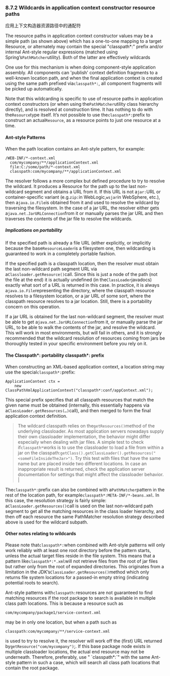 ### 8.7.2 Wildcards in application context constructor resource paths
应用上下文构造器资源路径中的通配符

The resource paths in application context constructor values may be a simple path \(as shown above\) which has a one-to-one mapping to a target Resource, or alternately may contain the special "classpath\*:" prefix and/or internal Ant-style regular expressions \(matched using Spring’s`PathMatcher`utility\). Both of the latter are effectively wildcards

One use for this mechanism is when doing component-style application assembly. All components can 'publish' context definition fragments to a well-known location path, and when the final application context is created using the same path prefixed via`classpath*:`, all component fragments will be picked up automatically.

Note that this wildcarding is specific to use of resource paths in application context constructors \(or when using the`PathMatcher`utility class hierarchy directly\), and is resolved at construction time. It has nothing to do with the`Resource`type itself. It’s not possible to use the`classpath*:`prefix to construct an actual`Resource`, as a resource points to just one resource at a time.

#### Ant-style Patterns

When the path location contains an Ant-style pattern, for example:

```
/WEB-INF/*-context.xml
  com/mycompany/**/applicationContext.xml
  file:C:/some/path/*-context.xml
  classpath:com/mycompany/**/applicationContext.xml
```

The resolver follows a more complex but defined procedure to try to resolve the wildcard. It produces a Resource for the path up to the last non-wildcard segment and obtains a URL from it. If this URL is not a`jar:`URL or container-specific variant \(e.g.`zip:`in WebLogic,`wsjar`in WebSphere, etc.\), then a`java.io.File`is obtained from it and used to resolve the wildcard by traversing the filesystem. In the case of a jar URL, the resolver either gets a`java.net.JarURLConnection`from it or manually parses the jar URL and then traverses the contents of the jar file to resolve the wildcards.

##### Implications on portability

If the specified path is already a file URL \(either explicitly, or implicitly because the base`ResourceLoader`is a filesystem one, then wildcarding is guaranteed to work in a completely portable fashion.

If the specified path is a classpath location, then the resolver must obtain the last non-wildcard path segment URL via a`Classloader.getResource()`call. Since this is just a node of the path \(not the file at the end\) it is actually undefined \(in the`ClassLoader`javadocs\) exactly what sort of a URL is returned in this case. In practice, it is always a`java.io.File`representing the directory, where the classpath resource resolves to a filesystem location, or a jar URL of some sort, where the classpath resource resolves to a jar location. Still, there is a portability concern on this operation.

If a jar URL is obtained for the last non-wildcard segment, the resolver must be able to get a`java.net.JarURLConnection`from it, or manually parse the jar URL, to be able to walk the contents of the jar, and resolve the wildcard. This will work in most environments, but will fail in others, and it is strongly recommended that the wildcard resolution of resources coming from jars be thoroughly tested in your specific environment before you rely on it.

#### The Classpath\*: portability classpath\*: prefix

When constructing an XML-based application context, a location string may use the special`classpath*:`prefix:

```
ApplicationContext ctx =
    new ClassPathXmlApplicationContext("classpath*:conf/appContext.xml");
```

This special prefix specifies that all classpath resources that match the given name must be obtained \(internally, this essentially happens via a`ClassLoader.getResources(…​)`call\), and then merged to form the final application context definition.

> The wildcard classpath relies on the`getResources()`method of the underlying classloader. As most application servers nowadays supply their own classloader implementation, the behavior might differ especially when dealing with jar files. A simple test to check if`classpath*`works is to use the classloader to load a file from within a jar on the classpath:`getClass().getClassLoader().getResources("<someFileInsideTheJar>")`. Try this test with files that have the same name but are placed inside two different locations. In case an inappropriate result is returned, check the application server documentation for settings that might affect the classloader behavior. |

The`classpath*:`prefix can also be combined with a`PathMatcher`pattern in the rest of the location path, for example`classpath*:META-INF/*-beans.xml`. In this case, the resolution strategy is fairly simple: a`ClassLoader.getResources()`call is used on the last non-wildcard path segment to get all the matching resources in the class loader hierarchy, and then off each resource the same PathMatcher resolution strategy described above is used for the wildcard subpath.

#### Other notes relating to wildcards

Please note that`classpath*:`when combined with Ant-style patterns will only work reliably with at least one root directory before the pattern starts, unless the actual target files reside in the file system. This means that a pattern like`classpath*:*.xml`will not retrieve files from the root of jar files but rather only from the root of expanded directories. This originates from a limitation in the JDK’s`ClassLoader.getResources()`method which only returns file system locations for a passed-in empty string \(indicating potential roots to search\).

Ant-style patterns with`classpath:`resources are not guaranteed to find matching resources if the root package to search is available in multiple class path locations. This is because a resource such as

```
com/mycompany/package1/service-context.xml
```

may be in only one location, but when a path such as

```
classpath:com/mycompany/**/service-context.xml
```

is used to try to resolve it, the resolver will work off the \(first\) URL returned by`getResource("com/mycompany")`;. If this base package node exists in multiple classloader locations, the actual end resource may not be underneath. Therefore, preferably, use " \`classpath\*:\`" with the same Ant-style pattern in such a case, which will search all class path locations that contain the root package.

